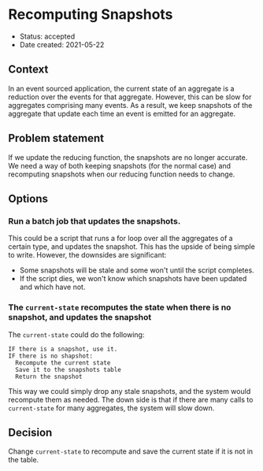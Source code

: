 # Recomputing Snapshots

- Status: accepted
- Date created: 2021-05-22


## Context

In an event sourced application, the current state of an aggregate is a reduction over the events for that aggregate. However, this can be slow for aggregates comprising many events. As a result, we keep snapshots of the aggregate that update each time an event is emitted for an aggregate.

## Problem statement

If we update the reducing function, the snapshots are no longer accurate. We need a way of both keeping snapshots (for the normal case) and recomputing snapshots when our reducing function needs to change.

## Options

### Run a batch job that updates the snapshots.

This could be a script that runs a for loop over all the aggregates of a certain type, and updates the snapshot. This has the upside of being simple to write. However, the downsides are significant:

- Some snapshots will be stale and some won't until the script completes.
- If the script dies, we won't know which snapshots have been updated and which have not.

### The `current-state` recomputes the state when there is no snapshot, and updates the snapshot

The `current-state` could do the following:

```
IF there is a snapshot, use it.
IF there is no shapshot:
  Recompute the current state
  Save it to the snapshots table
  Return the snapshot
```
This way we could simply drop any stale snapshots, and the system would recompute them as needed. The down side is that if there are many calls to `current-state` for many aggregates, the system will slow down.

## Decision

Change `current-state` to recompute and save the current state if it is not in the table.
